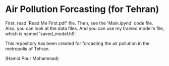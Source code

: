 # Air Pollution Forcasting (for Tehran)

First, read 'Read Me First.pdf' file. Then, see the 'Main.ipynd' code file. 
Also, you can look at the data files. And you can use my trained model's file, which is named 'saved_model.h5'.

This repository has been created for forcasting the air pollution in the metropolis of Tehran.

(Hamid Pour Mohammad)
